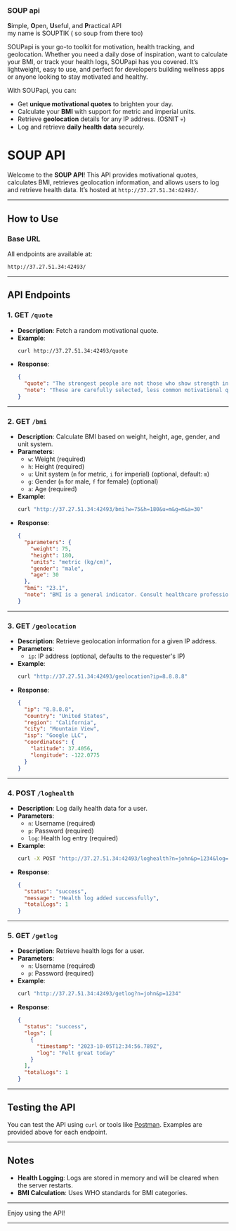### **SOUP api**  
**S**imple, **O**pen, **U**seful, and **P**ractical API  
my name is SOUPTIK ( so soup from there too)

SOUPapi is your go-to toolkit for motivation, health tracking, and geolocation. Whether you need a daily dose of inspiration, want to calculate your BMI, or track your health logs, SOUPapi has you covered. It’s lightweight, easy to use, and perfect for developers building wellness apps or anyone looking to stay motivated and healthy.  

With SOUPapi, you can:  
- Get **unique motivational quotes** to brighten your day.  
- Calculate your **BMI** with support for metric and imperial units.  
- Retrieve **geolocation** details for any IP address.  (OSNIT :skull:)
- Log and retrieve **daily health data** securely.  

# SOUP API

Welcome to the **SOUP API**! This API provides motivational quotes, calculates BMI, retrieves geolocation information, and allows users to log and retrieve health data. It’s hosted at `http://37.27.51.34:42493/`.

---

## How to Use

### Base URL
All endpoints are available at:
```
http://37.27.51.34:42493/
```

---

## API Endpoints

### 1. **GET `/quote`**
- **Description**: Fetch a random motivational quote.
- **Example**:
  ```bash
  curl http://37.27.51.34:42493/quote
  ```
- **Response**:
  ```json
  {
    "quote": "The strongest people are not those who show strength in front of us but those who win battles we know nothing about. - Unknown",
    "note": "These are carefully selected, less common motivational quotes"
  }
  ```

---

### 2. **GET `/bmi`**
- **Description**: Calculate BMI based on weight, height, age, gender, and unit system.
- **Parameters**:
  - `w`: Weight (required)
  - `h`: Height (required)
  - `u`: Unit system (`m` for metric, `i` for imperial) (optional, default: `m`)
  - `g`: Gender (`m` for male, `f` for female) (optional)
  - `a`: Age (required)
- **Example**:
  ```bash
  curl "http://37.27.51.34:42493/bmi?w=75&h=180&u=m&g=m&a=30"
  ```
- **Response**:
  ```json
  {
    "parameters": {
      "weight": 75,
      "height": 180,
      "units": "metric (kg/cm)",
      "gender": "male",
      "age": 30
    },
    "bmi": "23.1",
    "note": "BMI is a general indicator. Consult healthcare professional for proper assessment."
  }
  ```

---

### 3. **GET `/geolocation`**
- **Description**: Retrieve geolocation information for a given IP address.
- **Parameters**:
  - `ip`: IP address (optional, defaults to the requester's IP)
- **Example**:
  ```bash
  curl "http://37.27.51.34:42493/geolocation?ip=8.8.8.8"
  ```
- **Response**:
  ```json
  {
    "ip": "8.8.8.8",
    "country": "United States",
    "region": "California",
    "city": "Mountain View",
    "isp": "Google LLC",
    "coordinates": {
      "latitude": 37.4056,
      "longitude": -122.0775
    }
  }
  ```

---

### 4. **POST `/loghealth`**
- **Description**: Log daily health data for a user.
- **Parameters**:
  - `n`: Username (required)
  - `p`: Password (required)
  - `log`: Health log entry (required)
- **Example**:
  ```bash
  curl -X POST "http://37.27.51.34:42493/loghealth?n=john&p=1234&log=Felt%20great%20today"
  ```
- **Response**:
  ```json
  {
    "status": "success",
    "message": "Health log added successfully",
    "totalLogs": 1
  }
  ```

---

### 5. **GET `/getlog`**
- **Description**: Retrieve health logs for a user.
- **Parameters**:
  - `n`: Username (required)
  - `p`: Password (required)
- **Example**:
  ```bash
  curl "http://37.27.51.34:42493/getlog?n=john&p=1234"
  ```
- **Response**:
  ```json
  {
    "status": "success",
    "logs": [
      {
        "timestamp": "2023-10-05T12:34:56.789Z",
        "log": "Felt great today"
      }
    ],
    "totalLogs": 1
  }
  ```

---

## Testing the API

You can test the API using `curl` or tools like [Postman](https://www.postman.com/). Examples are provided above for each endpoint.

---


## Notes

- **Health Logging**: Logs are stored in memory and will be cleared when the server restarts.
- **BMI Calculation**: Uses WHO standards for BMI categories.

---

Enjoy using the API!

---
